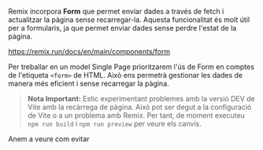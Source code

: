 Remix incorpora **Form** que permet enviar dades a través de fetch i actualitzar la pàgina sense recarregar-la. Aquesta funcionalitat és molt útil per a formularis, ja que permet enviar dades sense perdre l'estat de la pàgina.

https://remix.run/docs/en/main/components/form

Per treballar en un model Single Page prioritzarem l'ús de Form en comptes de l'etiqueta `<form>` de HTML. Això ens permetrà gestionar les dades de manera més eficient i sense recarregar la pàgina.

> **Nota Important:** Estic experimentant problemes amb la versió DEV de Vite amb la recàrrega de pàgina. Això pot ser degut a la configuració de Vite o a un problema amb Remix. Per tant, de moment executeu `npm run build` i `npm run preview` per veure els canvis.


Anem a veure com evitar